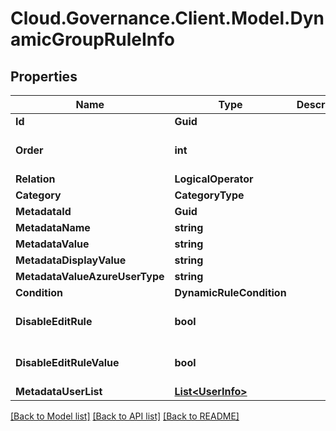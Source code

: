 # Cloud.Governance.Client.Model.DynamicGroupRuleInfo
## Properties

Name | Type | Description | Notes
------------ | ------------- | ------------- | -------------
**Id** | **Guid** |  | [optional] 
**Order** | **int** |  | [optional] [default to 0]
**Relation** | **LogicalOperator** |  | [optional] 
**Category** | **CategoryType** |  | [optional] 
**MetadataId** | **Guid** |  | [optional] 
**MetadataName** | **string** |  | [optional] 
**MetadataValue** | **string** |  | [optional] 
**MetadataDisplayValue** | **string** |  | [optional] 
**MetadataValueAzureUserType** | **string** |  | [optional] 
**Condition** | **DynamicRuleCondition** |  | [optional] 
**DisableEditRule** | **bool** |  | [optional] [default to false]
**DisableEditRuleValue** | **bool** |  | [optional] [default to false]
**MetadataUserList** | [**List&lt;UserInfo&gt;**](UserInfo.md) |  | [optional] 

[[Back to Model list]](../README.md#documentation-for-models) [[Back to API list]](../README.md#documentation-for-api-endpoints) [[Back to README]](../README.md)

